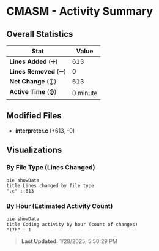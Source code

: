 # CMASM - Activity Summary 

## Overall Statistics

| Stat                   | Value                                                             |
| ---------------------- | ----------------------------------------------------------------- |
| **Lines Added** (➕)   | 613                                          |
| **Lines Removed** (➖) | 0                                        |
| **Net Change** (↕)    | 613                |
| **Active Time** (⌚)   | 0 minute |


## Modified Files
- **interpreter.c** (+613, -0)

## Visualizations

### By File Type (Lines Changed)

```mermaid
pie showData
title Lines changed by file type
".c" : 613
```

### By Hour (Estimated Activity Count)

```mermaid
pie showData
title Coding activity by hour (count of changes)
"17h" : 1
```


> **Last Updated:** 1/28/2025, 5:50:29 PM